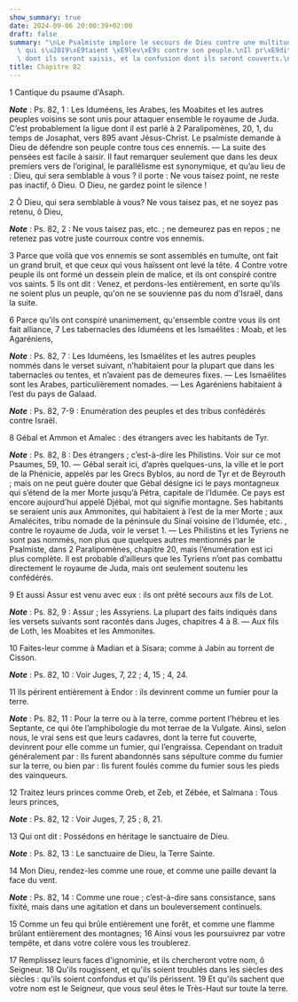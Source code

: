 ```yaml
---
show_summary: true
date: 2024-09-06 20:00:39+02:00
draft: false
summary: "\nLe Psalmiste implore le secours de Dieu contre une multitude d\u2019ennemis\
  \ qui s\u2019\xE9taient \xE9lev\xE9s contre son peuple.\nIl pr\xE9dit le trouble\
  \ dont ils seront saisis, et la confusion dont ils seront couverts.\n"
title: Chapitre 82
---
```





1 Cantique du psaume d'Asaph.

***Note*** :  Ps. 82, 1 : Les Iduméens, les Arabes, les Moabites et les autres peuples voisins se sont unis pour attaquer ensemble le royaume de Juda. C’est probablement la ligue dont il est parlé à 2 Paralipomènes, 20, 1, du temps de Josaphat, vers 895 avant Jésus-Christ. Le psalmiste demande à Dieu de défendre son peuple contre tous ces ennemis. ― La suite des pensées est facile à saisir. Il faut remarquer seulement que dans les deux premiers vers de l’original, le parallélisme est synonymique, et qu’au lieu de : Dieu, qui sera semblable à vous ? il porte :
Ne vous taisez point, ne reste pas inactif, ô Dieu.
O Dieu, ne gardez point le silence !


2 Ô Dieu, qui sera semblable à vous? Ne vous taisez pas, et ne soyez pas retenu, ô Dieu,

***Note*** :  Ps. 82, 2 : Ne vous taisez pas, etc. ; ne demeurez pas en repos ; ne retenez pas votre juste courroux contre vos ennemis.

3 Parce que voilà que vos ennemis se sont assemblés en tumulte, ont fait un grand bruit, et que ceux qui vous haïssent ont levé la tête. 4 Contre votre peuple ils ont formé un dessein plein de malice, et ils ont conspiré contre vos saints. 5 Ils ont dit : Venez, et perdons-les entièrement, en sorte qu'ils ne soient plus un peuple, qu'on ne se souvienne pas du nom d'Israël, dans la suite.


6 Parce qu'ils ont conspiré unanimement, qu'ensemble contre vous ils ont fait alliance, 7 Les tabernacles des Iduméens et les Ismaélites : Moab, et les Agaréniens,

***Note*** :  Ps. 82, 7 : Les Iduméens, les Ismaélites et les autres peuples nommés dans le verset suivant, n’habitaient pour la plupart que dans les tabernacles ou tentes, et n’avaient pas de demeures fixes. ― Les Ismaélites sont les Arabes, particulièrement nomades. ― Les Agaréniens habitaient à l’est du pays de Galaad.

***Note*** :  Ps. 82, 7-9 : Enumération des peuples et des tribus confédérés contre Israël.

8 Gébal et Ammon et Amalec : des étrangers avec les habitants de Tyr.

***Note*** :  Ps. 82, 8 : Des étrangers ; c’est-à-dire les Philistins. Voir sur ce mot Psaumes, 59, 10. ― Gébal serait ici, d’après quelques-uns, la ville et le port de la Phénicie, appelés par les Grecs Byblos, au nord de Tyr et de Beyrouth ; mais on ne peut guère douter que Gébal désigne ici le pays montagneux qui s’étend de la mer Morte jusqu’à Pétra, capitale de l’Idumée. Ce pays est encore aujourd’hui appelé Djébal, mot qui signifie montagne. Ses habitants se seraient unis aux Ammonites, qui habitaient à l’est de la mer Morte ; aux Amalécites, tribu nomade de la péninsule du Sinaï voisine de l’Idumée, etc. , contre le royaume de Juda, voir le verset 1. ― Les Philistins et les Tyriens ne sont pas nommés, non plus que quelques autres mentionnés par le Psalmiste, dans 2 Paralipomènes, chapitre 20, mais l’énumération est ici plus complète. Il est probable d’ailleurs que les Tyriens n’ont pas combattu directement le royaume de Juda, mais ont seulement soutenu les confédérés.

9 Et aussi Assur est venu avec eux : ils ont prêté secours aux fils de Lot.

***Note*** :  Ps. 82, 9 : Assur ; les Assyriens. La plupart des faits indiqués dans les versets suivants sont racontés dans Juges, chapitres 4 à 8. ― Aux fils de Loth, les Moabites et les Ammonites.


10 Faites-leur comme à Madian et à Sisara; comme à Jabin au torrent de Cisson.

***Note*** :  Ps. 82, 10 : Voir Juges, 7, 22 ; 4, 15 ; 4, 24.

11 Ils périrent entièrement à Endor : ils devinrent comme un fumier pour la terre.

***Note*** :  Ps. 82, 11 : Pour la terre ou à la terre, comme portent l’hébreu et les Septante, ce qui ôte l’amphibologie du mot terrae de la Vulgate. Ainsi, selon nous, le vrai sens est que leurs cadavres, dont la terre fut couverte, devinrent pour elle comme un fumier, qui l’engraissa. Cependant on traduit généralement par : Ils furent abandonnés sans sépulture comme du fumier sur la terre, ou bien par : Ils furent foulés comme du fumier sous les pieds des vainqueurs.

12 Traitez leurs princes comme Oreb, et Zeb, et Zébée, et Salmana : Tous leurs princes,

***Note*** :  Ps. 82, 12 : Voir Juges, 7, 25 ; 8, 21.

13 Qui ont dit : Possédons en héritage le sanctuaire de Dieu.

***Note*** :  Ps. 82, 13 : Le sanctuaire de Dieu, la Terre Sainte.


14 Mon Dieu, rendez-les comme une roue, et comme une paille devant la face du vent.

***Note*** :  Ps. 82, 14 : Comme une roue ; c’est-à-dire sans consistance, sans fixité, mais dans une agitation et dans un bouleversement continuels.

15 Comme un feu qui brûle entièrement une forêt, et comme une flamme brûlant entièrement des montagnes; 16 Ainsi vous les poursuivrez par votre tempête, et dans votre colère vous les troublerez.


17 Remplissez leurs faces d'ignominie, et ils chercheront votre nom, ô Seigneur. 18 Qu'ils rougissent, et qu'ils soient troublés dans les siècles des siècles : qu'ils soient confondus et qu'ils périssent. 19 Et qu'ils sachent que votre nom est le Seigneur, que vous seul êtes le Très-Haut sur toute la terre.

